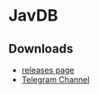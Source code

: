 # JavDB

## Downloads

- [releases page](https://github.com/bdvajstudio/javdb/releases)
- [Telegram Channel](https://t.me/javdbnews)


